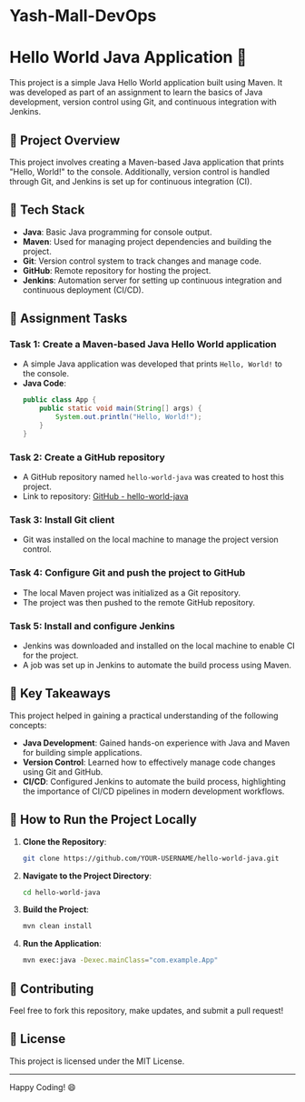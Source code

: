 # Yash-Mall-DevOps
# Hello World Java Application 🚀

This project is a simple Java Hello World application built using Maven. It was developed as part of an assignment to learn the basics of Java development, version control using Git, and continuous integration with Jenkins.

## 🎯 Project Overview
This project involves creating a Maven-based Java application that prints "Hello, World!" to the console. Additionally, version control is handled through Git, and Jenkins is set up for continuous integration (CI).

## 🔧 Tech Stack
- **Java**: Basic Java programming for console output.
- **Maven**: Used for managing project dependencies and building the project.
- **Git**: Version control system to track changes and manage code.
- **GitHub**: Remote repository for hosting the project.
- **Jenkins**: Automation server for setting up continuous integration and continuous deployment (CI/CD).

## 📝 Assignment Tasks

### Task 1: Create a Maven-based Java Hello World application
- A simple Java application was developed that prints `Hello, World!` to the console.
- **Java Code**:
    ```java
    public class App {
        public static void main(String[] args) {
            System.out.println("Hello, World!");
        }
    }
    ```

### Task 2: Create a GitHub repository
- A GitHub repository named `hello-world-java` was created to host this project.
- Link to repository: [GitHub - hello-world-java](https://github.com/YOUR-USERNAME/hello-world-java)

### Task 3: Install Git client
- Git was installed on the local machine to manage the project version control.

### Task 4: Configure Git and push the project to GitHub
- The local Maven project was initialized as a Git repository.
- The project was then pushed to the remote GitHub repository.

### Task 5: Install and configure Jenkins
- Jenkins was downloaded and installed on the local machine to enable CI for the project.
- A job was set up in Jenkins to automate the build process using Maven.

## 🌟 Key Takeaways
This project helped in gaining a practical understanding of the following concepts:
- **Java Development**: Gained hands-on experience with Java and Maven for building simple applications.
- **Version Control**: Learned how to effectively manage code changes using Git and GitHub.
- **CI/CD**: Configured Jenkins to automate the build process, highlighting the importance of CI/CD pipelines in modern development workflows.

## 🚀 How to Run the Project Locally
1. **Clone the Repository**:
    ```bash
    git clone https://github.com/YOUR-USERNAME/hello-world-java.git
    ```
2. **Navigate to the Project Directory**:
    ```bash
    cd hello-world-java
    ```
3. **Build the Project**:
    ```bash
    mvn clean install
    ```
4. **Run the Application**:
    ```bash
    mvn exec:java -Dexec.mainClass="com.example.App"
    ```
   
## 🤝 Contributing
Feel free to fork this repository, make updates, and submit a pull request!

## 📜 License
This project is licensed under the MIT License.

---
Happy Coding! 😄
